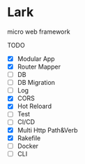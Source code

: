 # Lark

micro web framework

TODO

* [x] Modular App
* [x] Router Mapper
* [ ] DB
* [ ] DB Migration
* [ ] Log
* [x] CORS
* [x] Hot Reloard
* [ ] Test
* [ ] CI/CD
* [x] Multi Http Path&Verb
* [x] Rakefile
* [ ] Docker
* [ ] CLI